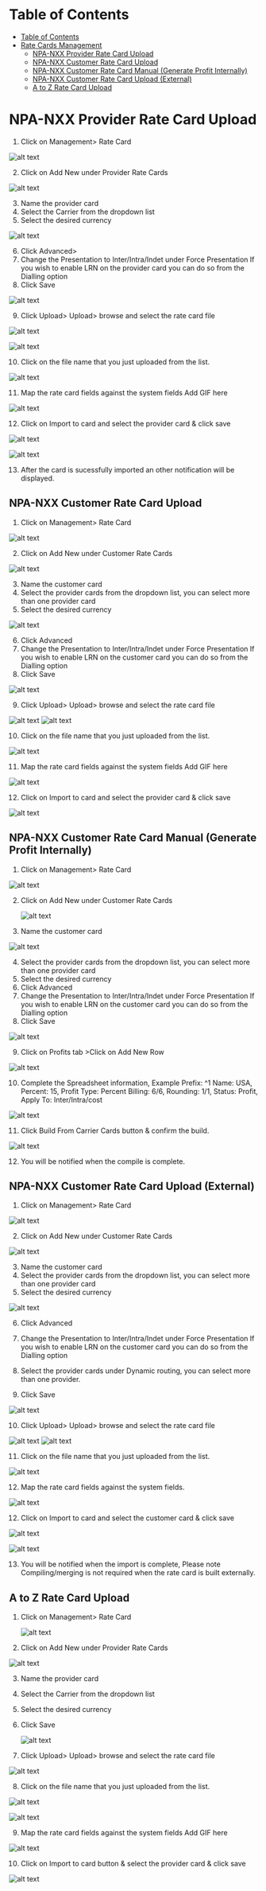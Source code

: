 # Table of Contents

* [Table of Contents](#table-of-contents)
* [Rate Cards Management](#rate-cards-management)
  * [NPA-NXX Provider Rate Card Upload](#npa-nxx-provider-rate-card-upload)
  * [NPA-NXX Customer Rate Card Upload](#npa-nxx-customer-rate-card-upload)
  * [NPA-NXX Customer Rate Card Manual (Generate Profit Internally)](#npa-nxx-customer-rate-card-manual-generate-profit-internally)
  * [NPA-NXX Customer Rate Card Upload (External)](#npa-nxx-customer-rate-card-upload-external)
  * [A to Z Rate Card Upload](#a-to-z-rate-card-upload)



# NPA-NXX Provider Rate Card Upload

1. Click on Management> Rate Card

  ![alt text][provider-card-dashbboard] 

2. Click on Add New under Provider Rate Cards

  ![alt text][provider-ratecard]

3. Name the provider card
4. Select the Carrier from the dropdown list
5. Select the desired currency

  ![alt text][provider-card-1]

6. Click Advanced>
7. Change the Presentation to Inter/Intra/Indet under Force Presentation
  If you wish to enable LRN on the provider card you can do so from the Dialling option
8. Click Save

  ![alt text][provider-card-5]

9. Click Upload> Upload> browse and select the rate card file

  ![alt text][provider-card-4]
  
  ![alt text][provider-card-6]

10. Click on the file name that you just uploaded from the list.

  ![alt text][provider-card-7]

11. Map the rate card fields against the system fields Add GIF here

  ![alt text][map-giff]

12. Click on Import to card and select the provider card & click save

  ![alt text][map8]

  ![alt text][map10]
  
13. After the card is sucessfully imported an other notification will be displayed.

## NPA-NXX Customer Rate Card Upload

1. Click on Management> Rate Card

  ![alt text][provider-card-dashbboard] 

2. Click on Add New under Customer Rate Cards

  ![alt text][customer-card] 

3. Name the customer card
4. Select the provider cards from the dropdown list, you can select more than one provider card
5. Select the desired currency

 ![alt text][customer-card-1] 

6. Click Advanced
7. Change the Presentation to Inter/Intra/Indet under Force Presentation
  If you wish to enable LRN on the customer card you can do so from the Dialling option
8. Click Save

  ![alt text][customer-card-2]


9. Click Upload> Upload> browse and select the rate card file

  ![alt text][customer-card-3] 
  ![alt text][provider-card-4] 

10. Click on the file name that you just uploaded from the list.

  ![alt text][provider-card-7] 

11. Map the rate card fields against the system fields Add GIF here

  ![alt text][map-giff] 
  
12. Click on Import to card and select the provider card & click save

  ![alt text][map11]

## NPA-NXX Customer Rate Card Manual (Generate Profit Internally)

1. Click on Management> Rate Card

 ![alt text][provider-card-dashbboard] 

2. Click on Add New under Customer Rate Cards

   ![alt text][customer-card] 

3. Name the customer card

  ![alt text][customer-card-1] 

4. Select the provider cards from the dropdown list, you can select more than one provider card
5. Select the desired currency
6. Click Advanced
7. Change the Presentation to Inter/Intra/Indet under Force Presentation
  If you wish to enable LRN on the customer card you can do so from the Dialling option
8. Click Save

  ![alt text][customer-card-2] 

9. Click on Profits tab >Click on Add New Row

  ![alt text][customer-card-4] 

10. Complete the Spreadsheet information, Example Prefix: ^1 Name: USA, Percent: 15, Profit Type: Percent Billing: 6/6, Rounding: 1/1, Status: Profit, Apply To: Inter/Intra/cost

  ![alt text][customer-card-5] 

11. Click Build From Carrier Cards button & confirm the build.

  ![alt text][customer-card-6] 
  
12. You will be notified when the compile is complete.  

## NPA-NXX Customer Rate Card Upload (External)

1. Click on Management> Rate Card

  ![alt text][provider-card-dashbboard] 

2. Click on Add New under Customer Rate Cards

  ![alt text][customer-card] 

3. Name the customer card
4. Select the provider cards from the dropdown list, you can select more than one provider card
5. Select the desired currency

  ![alt text][customer-card-1] 

6. Click Advanced
7. Change the Presentation to Inter/Intra/Indet under Force Presentation
  If you wish to enable LRN on the customer card you can do so from the Dialling option

8. Select the provider cards under Dynamic routing, you can select more than one provider. 
  
9. Click Save

  ![alt text][customer-card-2]

10. Click Upload> Upload> browse and select the rate card file

  ![alt text][customer-card-3]
  ![alt text][provider-card-4]
  
11. Click on the file name that you just uploaded from the list.

  ![alt text][provider-card-7]

12. Map the rate card fields against the system fields.

 ![alt text][map-giff]

12. Click on Import to card and select the customer card & click save

  ![alt text][map11]

  ![alt text][map12]
  
13. You will be notified when the import is complete, Please note Compiling/merging is not required when the rate card is built externally. 

## A to Z Rate Card Upload

1. Click on Management> Rate Card

   ![alt text][provider-card-dashbboard] 

2. Click on Add New under Provider Rate Cards

  ![alt text][provider-ratecard] 
  
3. Name the provider card
4. Select the Carrier from the dropdown list
5. Select the desired currency
6. Click Save
 
   ![alt text][provider-card-1] 

7. Click Upload> Upload> browse and select the rate card file

  ![alt text][provider-card-4]

8. Click on the file name that you just uploaded from the list.

  ![alt text][provider-card-7]
  
  ![alt text][provider-card-6]
  
9. Map the rate card fields against the system fields Add GIF here

  ![alt text][map-giff]

10. Click on Import to card button & select the provider card & click save

  ![alt text][map8]  




[provider-card-dashbboard]: https://raw.githubusercontent.com/digipigeon/connexcs-user-docs/master/new-img/provider-card-dashbboard.png "provider-card-dashbboard"
[provider-ratecard]: https://raw.githubusercontent.com/digipigeon/connexcs-user-docs/master/new-img/provider-ratecard.png "provider-ratecard"
[provider-card-1]: https://raw.githubusercontent.com/digipigeon/connexcs-user-docs/master/new-img/provider-card-1.png "provider-card-1"

[provider-card-5]: https://raw.githubusercontent.com/digipigeon/connexcs-user-docs/master/new-img/provider-card-5.png "provider-card-5"
[provider-card-4]: https://raw.githubusercontent.com/digipigeon/connexcs-user-docs/master/new-img/provider-card-4.png "provider-card-5"
[provider-card-6]: https://raw.githubusercontent.com/digipigeon/connexcs-user-docs/master/new-img/provider-card-6.png "provider-card-5"
[provider-card-7]: https://raw.githubusercontent.com/digipigeon/connexcs-user-docs/master/new-img/provider-card-7.png "provider-card-5"

[map8]: https://raw.githubusercontent.com/digipigeon/connexcs-user-docs/master/new-img/map8.png "map8"
[map9]: https://raw.githubusercontent.com/digipigeon/connexcs-user-docs/master/new-img/map9.png "map9"
[map10]: https://raw.githubusercontent.com/digipigeon/connexcs-user-docs/master/new-img/map10.png "map10"
[map11]: https://raw.githubusercontent.com/digipigeon/connexcs-user-docs/master/new-img/map11.png "map11"
[map12]: https://raw.githubusercontent.com/digipigeon/connexcs-user-docs/master/new-img/map12.png "map12"

[customer-card]: https://raw.githubusercontent.com/digipigeon/connexcs-user-docs/master/new-img/customer-card.png "customer-card"
[customer-card-1]: https://raw.githubusercontent.com/digipigeon/connexcs-user-docs/master/new-img/customer-card-1.png "customer-card-1"
[customer-card-2]: https://raw.githubusercontent.com/digipigeon/connexcs-user-docs/master/new-img/customer-card-2.png "customer-card-2"
[customer-card-3]: https://raw.githubusercontent.com/digipigeon/connexcs-user-docs/master/new-img/customer-card-3.png "customer-card-3"
[customer-card-4]: https://raw.githubusercontent.com/digipigeon/connexcs-user-docs/master/new-img/customer-card-4.png "customer-card-4"
[customer-card-5]: https://raw.githubusercontent.com/digipigeon/connexcs-user-docs/master/new-img/customer-card-5.png "customer-card-5"
[customer-card-6]: https://raw.githubusercontent.com/digipigeon/connexcs-user-docs/master/new-img/customer-card-6.png "customer-card-6"

[map-giff]: https://raw.githubusercontent.com/digipigeon/connexcs-user-docs/master/new-img/map-giff.gif "map-giff"
